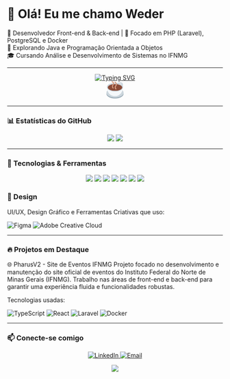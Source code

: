 # 👋 Olá! Eu me chamo Weder

🎯 Desenvolvedor Front-end & Back-end | 📌 Focado em PHP (Laravel), PostgreSQL e Docker  
🚀 Explorando Java e Programação Orientada a Objetos  
🎓 Cursando Análise e Desenvolvimento de Sistemas no IFNMG

---

<p align="center">
  <a href="https://git.io/typing-svg">
    <img src="https://readme-typing-svg.herokuapp.com?font=Fira+Code&size=24&color=2563EB&center=true&vCenter=true&width=435&lines=Seja+bem-vindo+ao+meu+perfil!;Transformando+café+em+código" alt="Typing SVG" />
  </a>
  <br>
  <img src="https://github.com/twitter/twemoji/raw/master/assets/72x72/2615.png" width="40px" alt="café"/>
</p>

---

### 📊 Estatísticas do GitHub

<p align="center">
  <img height="180em" src="https://github-readme-stats.vercel.app/api?username=ohachii&show_icons=true&theme=radical&include_all_commits=true&count_private=true"/>
  <img height="180em" src="https://github-readme-stats.vercel.app/api/top-langs/?username=ohachii&layout=compact&theme=radical"/>
</p>

---

### 🚀 Tecnologias & Ferramentas

<p align="center">
  <img src="https://img.shields.io/badge/PHP-777BB4?style=for-the-badge&logo=php&logoColor=white"/>
  <img src="https://img.shields.io/badge/Laravel-FF2D20?style=for-the-badge&logo=laravel&logoColor=white"/>
  <img src="https://img.shields.io/badge/PostgreSQL-316192?style=for-the-badge&logo=postgresql&logoColor=white"/>
  <img src="https://img.shields.io/badge/Docker-2496ED?style=for-the-badge&logo=docker&logoColor=white"/>
  <img src="https://img.shields.io/badge/Java-ED8B00?style=for-the-badge&logo=java&logoColor=white"/>
  <img src="https://img.shields.io/badge/Git-F05032?style=for-the-badge&logo=git&logoColor=white"/>
  <img src="https://img.shields.io/badge/Python-3776AB?style=for-the-badge&logo=python&logoColor=white"/>
</p>

### 🎨 Design
UI/UX, Design Gráfico e Ferramentas Criativas que uso:

<p> <img alt="Figma" height="24" src="https://img.shields.io/badge/Figma-F24E1E?style=for-the-badge&logo=figma&logoColor=white" /> <img alt="Adobe Creative Cloud" height="24" src="https://img.shields.io/badge/Adobe%20Creative%20Cloud-FF0000?style=for-the-badge&logo=adobecreativecloud&logoColor=white" /> </p>

---

### 🔥 Projetos em Destaque
🌐 PharusV2 - Site de Eventos IFNMG
Projeto focado no desenvolvimento e manutenção do site oficial de eventos do Instituto Federal do Norte de Minas Gerais (IFNMG). Trabalho nas áreas de front-end e back-end para garantir uma experiência fluida e funcionalidades robustas.

Tecnologias usadas:

<p> <img alt="TypeScript" height="24" src="https://img.shields.io/badge/TypeScript-3178C6?style=for-the-badge&logo=typescript&logoColor=white" /> <img alt="React" height="24" src="https://img.shields.io/badge/React-61DAFB?style=for-the-badge&logo=react&logoColor=black" /> <img alt="Laravel" height="24" src="https://img.shields.io/badge/Laravel-FF2D20?style=for-the-badge&logo=laravel&logoColor=white" /> <img alt="Docker" height="24" src="https://img.shields.io/badge/Docker-2496ED?style=for-the-badge&logo=docker&logoColor=white" /> </p>

---

### 📫 Conecte-se comigo

<p align="center">
  <a href="https://www.linkedin.com/in/weder-santos-pessoa-2b0a45246/">
    <img src="https://img.shields.io/badge/LinkedIn-0A66C2?style=for-the-badge&logo=linkedin&logoColor=white" alt="LinkedIn"/>
  </a>
  <a href="mailto:wederpessoa202@gmail.com">
    <img src="https://img.shields.io/badge/Email-D14836?style=for-the-badge&logo=gmail&logoColor=white" alt="Email"/>
  </a>
</p>

<p align="center">
  <img src="https://capsule-render.vercel.app/api?type=waving&color=gradient&height=100&section=footer"/>
</p>
